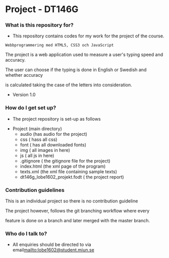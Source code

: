 # Project - DT146G #

### What is this repository for? ###

* This repository contains codes for my work for the project of the course. 

`Webbprogrammering med HTML5, CSS3 och JavaScript` 

The project is a web application used to measure a user's typing speed and accuracy. 

The user can choose if the typing is done in English or Swedish and whether accuracy

is calculated taking the case of the letters into consideration.

* Version 1.0


### How do I get set up? ###

* The project repository is set-up as follows
- Project 	(main directory)
	- audio (has audio for the project) 
	- css	( hass all css)
	- font	( has all downloaded fonts)
	- img	( all images in here)
	- js	( all js in here)
	- .gitignore ( the gitignore file for the project)
	- index.html (the xml page of the program)
	- texts.xml	(the xml file containing sample texts)
	- dt146g_lobe1602_projekt.fodt ( the project report)

### Contribution guidelines ###
This is an individual project so there is no contribution guideline 

The project however, follows the git branching workflow where every

feature is done on a branch and later merged with the master branch. 


### Who do I talk to? ###

* All enquiries should be directed to  via email<mailto:lobe1602@student.miun.se>
